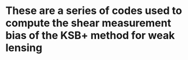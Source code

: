 # These are a series of codes used to compute the shear measurement bias of the KSB+ method for weak lensing
